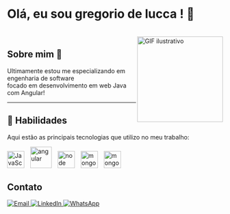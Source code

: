 # Olá, eu sou gregorio de  lucca ! 👋  
</br>


  <div>
  <img src="https://media.licdn.com/dms/image/v2/D4D12AQH2zQ0dNvmntQ/article-cover_image-shrink_600_2000/article-cover_image-shrink_600_2000/0/1715952999841?e=2147483647&v=beta&t=Ffqv27FncRT1oBsuNQqA393jBjRq3JOsUh0zsbhE8Is" alt="GIF ilustrativo" width="200" align="right" "/>

</div>
<section>
  <h2>Sobre mim 📝</h2>
  <p align="left">
    Ultimamente estou me especializando em engenharia de software </br> focado em desenvolvimento em web Java com Angular!
  </p>
</section>

---

<section>
  <h1>🚀 Habilidades</h1>
  <p>Aqui estão as principais tecnologias que utilizo no meu trabalho:</p>
  <p>
    <img src="https://cdn.jsdelivr.net/gh/devicons/devicon@latest/icons/java/java-original.svg" title="java" alt="JavaScript" width="40" style="margin-right: 10px;"/>
    <img src="https://cdn.jsdelivr.net/gh/devicons/devicon/icons/angular/angular-original.svg"  title="angular" alt="angular" width="50" style="margin-right: 10px;"/>
    <img   src="https://cdn.jsdelivr.net/gh/devicons/devicon@latest/icons/spring/spring-original.svg"  title="spring" alt="node" width="40" style="margin-right: 10px;"/>
    <img    src="https://w7.pngwing.com/pngs/747/798/png-transparent-mysql-logo-mysql-database-web-development-computer-software-dolphin-marine-mammal-animals-text-thumbnail.png"  title="mysql" alt="mongodb" width="40" style="margin-right: 10px;"/>
    <img   src="https://cdn.jsdelivr.net/gh/devicons/devicon@latest/icons/amazonwebservices/amazonwebservices-plain-wordmark.svg" title="aws" alt="mongodb" width="40" style="margin-right: 10px;"/>


  </p>
</section>


<section>
  <h2>Contato</h2>
<div align="left">
<a href="mailto:gregoriodelucca@example.com" target="_blank">
  <img src="https://img.shields.io/badge/Gmail-D14836?style=for-the-badge&logo=gmail&logoColor=white" alt="Email">
</a>
<a href="https://www.linkedin.com/in/gregoriodelucca" target="_blank">
  <img src="https://img.shields.io/badge/LinkedIn-0A66C2?style=for-the-badge&logo=linkedin&logoColor=white" alt="LinkedIn">
</a>
<a href="https://wa.me/5511971108462" target="_blank">
  <img src="https://img.shields.io/badge/WhatsApp-25D366?style=for-the-badge&logo=whatsapp&logoColor=white" alt="WhatsApp">
</a>

</div>

</section>

